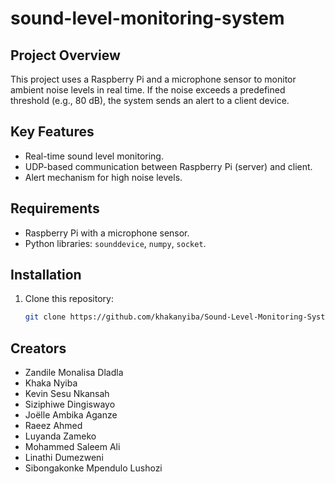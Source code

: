 # sound-level-monitoring-system

## Project Overview
This project uses a Raspberry Pi and a microphone sensor to monitor ambient noise levels in real time. If the noise exceeds a predefined threshold (e.g., 80 dB), the system sends an alert to a client device.

## Key Features
- Real-time sound level monitoring.
- UDP-based communication between Raspberry Pi (server) and client.
- Alert mechanism for high noise levels.

## Requirements
- Raspberry Pi with a microphone sensor.
- Python libraries: `sounddevice`, `numpy`, `socket`.

## Installation
1. Clone this repository:
   ```bash
   git clone https://github.com/khakanyiba/Sound-Level-Monitoring-System.git
## Creators
- Zandile Monalisa Dladla
- Khaka Nyiba
- Kevin Sesu Nkansah
- Siziphiwe Dingiswayo
- Joëlle Ambika Aganze
- Raeez Ahmed
- Luyanda Zameko
- Mohammed Saleem Ali
- Linathi Dumezweni
- Sibongakonke Mpendulo Lushozi 

